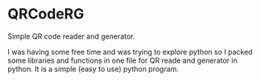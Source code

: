 # QRCodeRG
Simple QR code reader and generator.

I was having some free time and was trying to explore python so I packed some libraries and functions in one file for QR reade and generator in python.
It is a simple (easy to use) python program. 
